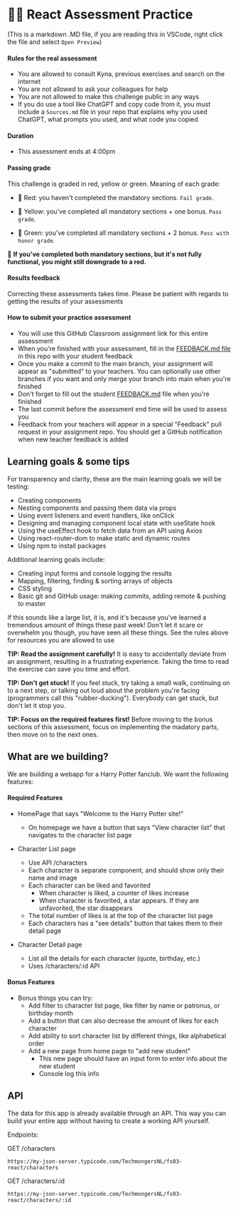 # 🧙‍♂️ React Assessment Practice

(This is a markdown .MD file, if you are reading this in VSCode, right click the file and select `Open Preview`)

#### Rules for the real assessment

- You are allowed to consult Kyna, previous exercises and search on the internet
- You are not allowed to ask your colleagues for help
- You are not allowed to make this challenge public in any ways
- If you do use a tool like ChatGPT and copy code from it, you must include a `Sources.md` file in your repo that explains why you used ChatGPT, what prompts you used, and what code you copied

#### Duration

- This assessment ends at 4:00pm

#### Passing grade

This challenge is graded in red, yellow or green. Meaning of each grade:

- 📕 Red: you haven't completed the mandatory sections. `Fail grade`.

- 📒 Yellow: you've completed all mandatory sections + one bonus. `Pass grade`.

- 📗 Green: you've completed all mandatory sections + 2 bonus. `Pass with honor grade`.

🚨 **If you've completed both mandatory sections, but it's not fully functional, you might still downgrade to a red.**

#### Results feedback

Correcting these assessments takes time. Please be patient with regards to getting the results of your assessments

#### How to submit your practice assessment

- You will use this GitHub Classroom assignment link for this entire assessment
- When you're finished with your assessment, fill in the [FEEDBACK.md file](/FEEDBACK.md) in this repo with your student feedback
- Once you make a commit to the main branch, your assignment will appear as "submitted" to your teachers. You can optionally use other branches if you want and only merge your branch into main when you're finished
- Don't forget to fill out the student [FEEDBACK.md](/FEEDBACK.md) file when you're finished
- The last commit before the assessment end time will be used to assess you
- Feedback from your teachers will appear in a special "Feedback" pull request in your assignment repo. You should get a GitHub notification when new teacher feedback is added

## Learning goals & some tips

For transparency and clarity, these are the main learning goals we will be testing:

- Creating components
- Nesting components and passing them data via props
- Using event listeners and event handlers, like onClick
- Designing and managing component local state with useState hook
- Using the useEffect hook to fetch data from an API using Axios
- Using react-router-dom to make static and dynamic routes
- Using npm to install packages

Additional learning goals include:

- Creating input forms and console logging the results
- Mapping, filtering, finding & sorting arrays of objects
- CSS styling
- Basic git and GitHub usage: making commits, adding remote & pushing to master

If this sounds like a large list, it is, and it's because you've learned a tremendous amount of things these past week! Don't let it scare or overwhelm you though, you have seen all these things. See the rules above for resources you are allowed to use

**TIP: Read the assignment carefully!** It is easy to accidentally deviate from an assignment, resulting in a frustrating experience. Taking the time to read the exercise can save you time and effort.

**TIP: Don't get stuck!** If you feel stuck, try taking a small walk, continuing on to a next step, or talking out loud about the problem you're facing (programmers call this "rubber-ducking"). Everybody can get stuck, but don't let it stop you.

**TIP: Focus on the required features first!** Before moving to the bonus sections of this assessment, focus on implementing the madatory parts, then move on to the next ones.

## What are we building?

We are building a webapp for a Harry Potter fanclub. We want the following features:

#### Required Features

- HomePage that says "Welcome to the Harry Potter site!"

  - On homepage we have a button that says "View character list" that navigates to the character list page

- Character List page

  - Use API /characters
  - Each character is separate component, and should show only their name and image
  - Each character can be liked and favorited
    - When character is liked, a counter of likes increase
    - When character is favorited, a star appears. If they are unfavorited, the star disappears
  - The total number of likes is at the top of the character list page
  - Each characters has a "see details" button that takes them to their detail page

- Character Detail page
  - List all the details for each character (quote, birthday, etc.)
  - Uses /characters/:id API

#### Bonus Features

- Bonus things you can try:
  - Add filter to character list page, like filter by name or patronus, or birthday month
  - Add a button that can also decrease the amount of likes for each character
  - Add ability to sort character list by different things, like alphabetical order
  - Add a new page from home page to "add new student"
    - This new page should have an input form to enter info about the new student
    - Console log this info

## API

The data for this app is already available through an API. This way you can build your entire app without having to create a working API yourself.

Endpoints:

GET /characters

`https://my-json-server.typicode.com/TechmongersNL/fs03-react/characters`

GET /characters/:id

`https://my-json-server.typicode.com/TechmongersNL/fs03-react/characters/:id`
